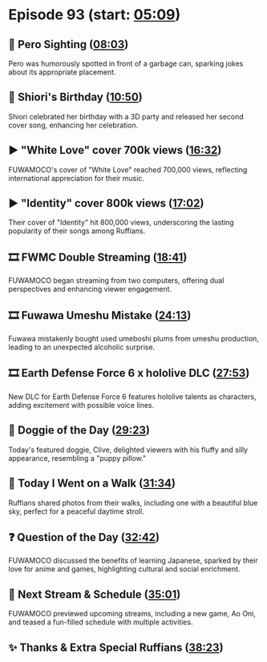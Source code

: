 # Episode 93 (start: [05:09](https://youtu.be/g74KvmrYo0M?t=05m09s))

## 👀 Pero Sighting ([08:03](https://youtu.be/g74KvmrYo0M?t=08m03s))

Pero was humorously spotted in front of a garbage can, sparking jokes about its appropriate placement.

## 🎂 Shiori's Birthday ([10:50](https://youtu.be/g74KvmrYo0M?t=10m50s))

Shiori celebrated her birthday with a 3D party and released her second cover song, enhancing her celebration.

## ▶️ "White Love" cover 700k views ([16:32](https://youtu.be/g74KvmrYo0M?t=16m32s))

FUWAMOCO's cover of "White Love" reached 700,000 views, reflecting international appreciation for their music.

## ▶️ "Identity" cover 800k views ([17:02](https://youtu.be/g74KvmrYo0M?t=17m02s))

Their cover of "Identity" hit 800,000 views, underscoring the lasting popularity of their songs among Ruffians.

## 🎞️ FWMC Double Streaming ([18:41](https://youtu.be/g74KvmrYo0M?t=18m41s))

FUWAMOCO began streaming from two computers, offering dual perspectives and enhancing viewer engagement.

## 🎞️ Fuwawa Umeshu Mistake ([24:13](https://youtu.be/g74KvmrYo0M?t=24m13s))

Fuwawa mistakenly bought used umeboshi plums from umeshu production, leading to an unexpected alcoholic surprise.

## 🎞️ Earth Defense Force 6 x hololive DLC ([27:53](https://youtu.be/g74KvmrYo0M?t=27m53s))

New DLC for Earth Defense Force 6 features hololive talents as characters, adding excitement with possible voice lines.

## 🐶 Doggie of the Day ([29:23](https://youtu.be/g74KvmrYo0M?t=29m23s))

Today's featured doggie, Clive, delighted viewers with his fluffy and silly appearance, resembling a "puppy pillow."

## 🚶 Today I Went on a Walk ([31:34](https://youtu.be/g74KvmrYo0M?t=31m34s))

Ruffians shared photos from their walks, including one with a beautiful blue sky, perfect for a peaceful daytime stroll.

## ❓ Question of the Day ([32:42](https://youtu.be/g74KvmrYo0M?t=32m42s))

FUWAMOCO discussed the benefits of learning Japanese, sparked by their love for anime and games, highlighting cultural and social enrichment.

## 📅 Next Stream & Schedule ([35:01](https://youtu.be/g74KvmrYo0M?t=35m01s))

FUWAMOCO previewed upcoming streams, including a new game, Ao Oni, and teased a fun-filled schedule with multiple activities.

## ✨ Thanks & Extra Special Ruffians ([38:23](https://youtu.be/g74KvmrYo0M?t=38m23s))
